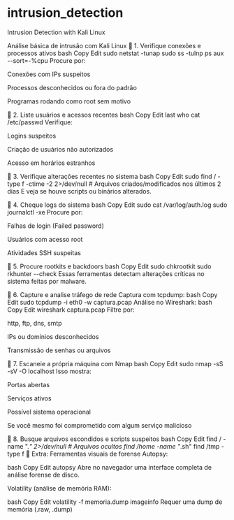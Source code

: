 # intrusion_detection
Intrusion Detection with Kali Linux

Análise básica de intrusão com Kali Linux
📍 1. Verifique conexões e processos ativos
bash
Copy
Edit
sudo netstat -tunap
sudo ss -tulnp
ps aux --sort=-%cpu
Procure por:

Conexões com IPs suspeitos

Processos desconhecidos ou fora do padrão

Programas rodando como root sem motivo

📍 2. Liste usuários e acessos recentes
bash
Copy
Edit
last
who
cat /etc/passwd
Verifique:

Logins suspeitos

Criação de usuários não autorizados

Acesso em horários estranhos

📍 3. Verifique alterações recentes no sistema
bash
Copy
Edit
sudo find / -type f -ctime -2 2>/dev/null  # Arquivos criados/modificados nos últimos 2 dias
E veja se houve scripts ou binários alterados.

📍 4. Cheque logs do sistema
bash
Copy
Edit
sudo cat /var/log/auth.log
sudo journalctl -xe
Procure por:

Falhas de login (Failed password)

Usuários com acesso root

Atividades SSH suspeitas

📍 5. Procure rootkits e backdoors
bash
Copy
Edit
sudo chkrootkit
sudo rkhunter --check
Essas ferramentas detectam alterações críticas no sistema feitas por malware.

📍 6. Capture e analise tráfego de rede
Captura com tcpdump:
bash
Copy
Edit
sudo tcpdump -i eth0 -w captura.pcap
Análise no Wireshark:
bash
Copy
Edit
wireshark captura.pcap
Filtre por:

http, ftp, dns, smtp

IPs ou domínios desconhecidos

Transmissão de senhas ou arquivos

📍 7. Escaneie a própria máquina com Nmap
bash
Copy
Edit
sudo nmap -sS -sV -O localhost
Isso mostra:

Portas abertas

Serviços ativos

Possível sistema operacional

Se você mesmo foi comprometido com algum serviço malicioso

📍 8. Busque arquivos escondidos e scripts suspeitos
bash
Copy
Edit
find / -name ".*" 2>/dev/null  # Arquivos ocultos
find /home -name "*.sh"
find /tmp -type f
🧪 Extra: Ferramentas visuais de forense
Autopsy:

bash
Copy
Edit
autopsy
Abre no navegador uma interface completa de análise forense de disco.

Volatility (análise de memória RAM):

bash
Copy
Edit
volatility -f memoria.dump imageinfo
Requer uma dump de memória (.raw, .dump)
